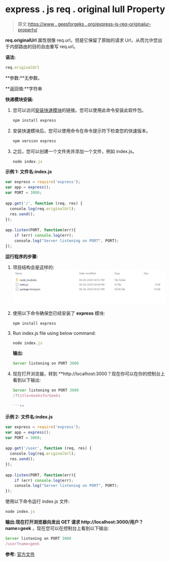 # express . js req . original lull Property

> 原文:[https://www . geesforgeks . org/express-js-req-originalur-property/](https://www.geeksforgeeks.org/express-js-req-originalurl-property/)

**req.originalUrl** 属性很像 req.url，但是它保留了原始的请求 Url，从而允许您出于内部路由的目的自由重写 req.url。

**语法:**

```js
req.originalUrl
```

**参数:**无参数。

**返回值:**字符串

**快递模块安装:**

1.  您可以访问[安装快速模块](https://www.npmjs.com/package/express)的链接。您可以使用此命令安装此软件包。

    ```js
    npm install express
    ```

2.  安装快速模块后，您可以使用命令在命令提示符下检查您的快速版本。

    ```js
    npm version express
    ```

3.  之后，您可以创建一个文件夹并添加一个文件，例如 index.js。

    ```js
    node index.js
    ```

**示例 1:** **文件名:index.js**

```js
var express = require('express');
var app = express(); 
var PORT = 3000;

app.get('/', function (req, res) {
  console.log(req.originalUrl);
  res.send();
});

app.listen(PORT, function(err){
    if (err) console.log(err);
    console.log("Server listening on PORT", PORT);
});
```

**运行程序的步骤:**

1.  项目结构会是这样的:
    ![](img/3209d9b4369c180282a34be8070d7d6e.png)
2.  使用以下命令确保您已经安装了 **express** 模块:

    ```js
    npm install express
    ```

3.  Run index.js file using below command:

    ```js
    node index.js
    ```

    **输出:**

    ```js
    Server listening on PORT 3000

    ```

4.  现在打开浏览器，转到 **http://localhost:3000？现在你可以在你的控制台上看到以下输出:

    ```js
    Server listening on PORT 3000
    /?title=GeeksforGeeks

    ```** 

**示例 2:** **文件名:index.js**

```js
var express = require('express');
var app = express(); 
var PORT = 3000;

app.get('/user', function (req, res) {
  console.log(req.originalUrl);
  res.send();
});

app.listen(PORT, function(err){
    if (err) console.log(err);
    console.log("Server listening on PORT", PORT);
});
```

使用以下命令运行 index.js 文件:

```js
node index.js
```

**输出:**现在打开浏览器向**发出 GET 请求 http://localhost:3000/用户？name=geek** ，现在您可以在控制台上看到以下输出:

```js
Server listening on PORT 3000
/user?name=geek

```

**参考:** [官方文件](https://expressjs.com/en/4x/api.html#req.originalUrl)